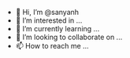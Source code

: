 - 👋 Hi, I’m @sanyanh
- 👀 I’m interested in ...
- 🌱 I’m currently learning ...
- 💞️ I’m looking to collaborate on ...
- 📫 How to reach me ...

<!---
sanyanh/sanyanh is a ✨ special ✨ repository because its `README.md` (this file) appears on your GitHub profile.
You can click the Preview link to take a look at your changes.
--->
